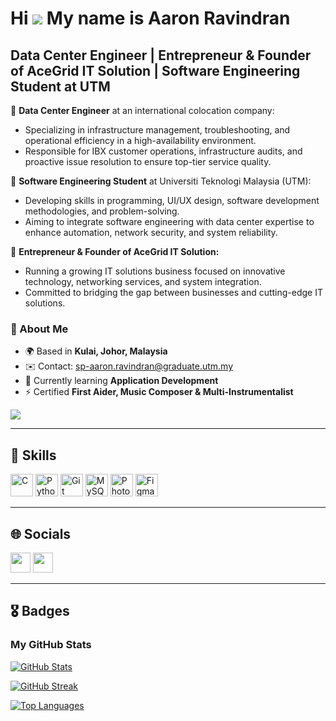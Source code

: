 # Hi ![](https://user-images.githubusercontent.com/18350557/176309783-0785949b-9127-417c-8b55-ab5a4333674e.gif) My name is Aaron Ravindran

## Data Center Engineer | Entrepreneur & Founder of AceGrid IT Solution | Software Engineering Student at UTM  

🔹 **Data Center Engineer** at an international colocation company:  
- Specializing in infrastructure management, troubleshooting, and operational efficiency in a high-availability environment.  
- Responsible for IBX customer operations, infrastructure audits, and proactive issue resolution to ensure top-tier service quality.  

🔹 **Software Engineering Student** at Universiti Teknologi Malaysia (UTM):  
- Developing skills in programming, UI/UX design, software development methodologies, and problem-solving.  
- Aiming to integrate software engineering with data center expertise to enhance automation, network security, and system reliability.  

🔹 **Entrepreneur & Founder of AceGrid IT Solution:**  
- Running a growing IT solutions business focused on innovative technology, networking services, and system integration.  
- Committed to bridging the gap between businesses and cutting-edge IT solutions.  

### 📍 About Me  
- 🌍 Based in **Kulai, Johor, Malaysia**  
- ✉️ Contact: [sp-aaron.ravindran@graduate.utm.my](mailto:sp-aaron.ravindran@graduate.utm.my)  
- 🧠 Currently learning **Application Development**  
- ⚡ Certified **First Aider, Music Composer & Multi-Instrumentalist**  

<a href="https://www.github.com/AaronR0408" target="_blank"><img src="https://img.shields.io/github/followers/AaronR0408?logo=github&style=for-the-badge&color=0891b2&labelColor=1c1917" /></a>

---

## 🚀 Skills  

<p align="left">
  <a href="https://docs.microsoft.com/en-us/cpp/?view=msvc-170"><img src="https://raw.githubusercontent.com/danielcranney/readme-generator/main/public/icons/skills/c-colored.svg" width="36" height="36" alt="C" /></a>
  <a href="https://www.python.org/"><img src="https://raw.githubusercontent.com/danielcranney/readme-generator/main/public/icons/skills/python-colored.svg" width="36" height="36" alt="Python" /></a>
  <a href="https://git-scm.com/"><img src="https://raw.githubusercontent.com/danielcranney/readme-generator/main/public/icons/skills/git-colored.svg" width="36" height="36" alt="Git" /></a>
  <a href="https://www.mysql.com/"><img src="https://raw.githubusercontent.com/danielcranney/readme-generator/main/public/icons/skills/mysql-colored.svg" width="36" height="36" alt="MySQL" /></a>
  <a href="https://www.adobe.com/uk/products/photoshop.html"><img src="https://raw.githubusercontent.com/danielcranney/readme-generator/main/public/icons/skills/photoshop-colored.svg" width="36" height="36" alt="Photoshop" /></a>
  <a href="https://www.figma.com/"><img src="https://raw.githubusercontent.com/danielcranney/readme-generator/main/public/icons/skills/figma-colored.svg" width="36" height="36" alt="Figma" /></a>
</p>

---

## 🌐 Socials  

<p align="left">
  <a href="https://www.github.com/AaronR0408"><img src="https://raw.githubusercontent.com/danielcranney/readme-generator/main/public/icons/socials/github.svg" width="32" height="32" /></a>
  <a href="https://www.linkedin.com/in/aaron-ravindran-093b31135"><img src="https://raw.githubusercontent.com/danielcranney/readme-generator/main/public/icons/socials/linkedin.svg" width="32" height="32" /></a>
</p>

---

## 🎖️ Badges  

### **My GitHub Stats**  

<a href="http://www.github.com/AaronR0408"><img src="https://github-readme-stats.vercel.app/api?username=AaronR0408&show_icons=true&count_private=true&title_color=0891b2&text_color=ffffff&icon_color=0891b2&bg_color=1c1917&hide_border=true" alt="GitHub Stats" /></a>

<a href="http://www.github.com/AaronR0408"><img src="https://github-readme-streak-stats.herokuapp.com/?user=AaronR0408&stroke=ffffff&background=1c1917&ring=0891b2&fire=0891b2&currStreakNum=ffffff&currStreakLabel=0891b2&sideNums=ffffff&sideLabels=ffffff&dates=ffffff&hide_border=true" alt="GitHub Streak" /></a>

<a href="https://github.com/AaronR0408"><img src="https://github-readme-stats.vercel.app/api/top-langs/?username=AaronR0408&langs_count=10&title_color=0891b2&text_color=ffffff&icon_color=0891b2&bg_color=1c1917&hide_border=true&locale=en&custom_title=Top%20Languages" alt="Top Languages" /></a>
